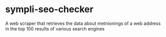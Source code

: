 # sympli-seo-checker
A web scraper that retrieves the data about metnionings of a web address in the top 100 results of various search engines
